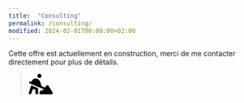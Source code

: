 ```yaml
---
title:  "Consulting"
permalink: /consulting/
modified: 2024-02-01T00:00:00+02:00
---
```


Cette offre est actuellement en construction, merci de me contacter directement pour plus de détails.

> <svg xmlns="http://www.w3.org/2000/svg" height="3em" viewBox="0 0 576 512"><!--! Font Awesome Free 6.4.2 by @fontawesome - https://fontawesome.com License - https://fontawesome.com/license (Commercial License) Copyright 2023 Fonticons, Inc. --><path d="M208 64a48 48 0 1 1 96 0 48 48 0 1 1 -96 0zM9.8 214.8c5.1-12.2 19.1-18 31.4-12.9L60.7 210l22.9-38.1C99.9 144.6 129.3 128 161 128c51.4 0 97 32.9 113.3 81.7l34.6 103.7 79.3 33.1 34.2-45.6c6.4-8.5 16.6-13.3 27.2-12.8s20.3 6.4 25.8 15.5l96 160c5.9 9.9 6.1 22.2 .4 32.2s-16.3 16.2-27.8 16.2H288c-11.1 0-21.4-5.7-27.2-15.2s-6.4-21.2-1.4-31.1l16-32c5.4-10.8 16.5-17.7 28.6-17.7h32l22.5-30L22.8 246.2c-12.2-5.1-18-19.1-12.9-31.4zm82.8 91.8l112 48c11.8 5 19.4 16.6 19.4 29.4v96c0 17.7-14.3 32-32 32s-32-14.3-32-32V405.1l-60.6-26-37 111c-5.6 16.8-23.7 25.8-40.5 20.2S-3.9 486.6 1.6 469.9l48-144 11-33 32 13.7z"/></svg>